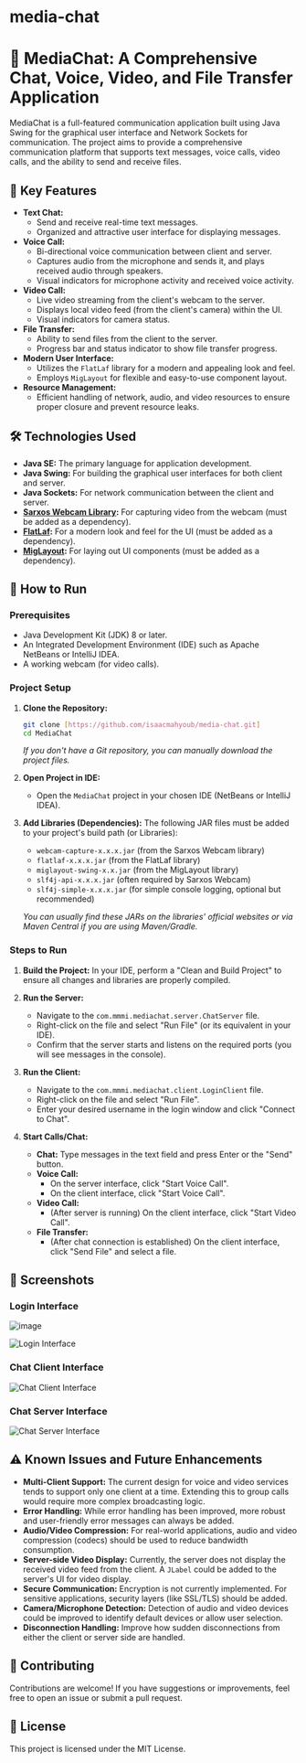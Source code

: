 # media-chat

# 💬 MediaChat: A Comprehensive Chat, Voice, Video, and File Transfer Application

MediaChat is a full-featured communication application built using Java Swing for the graphical user interface and Network Sockets for communication. The project aims to provide a comprehensive communication platform that supports text messages, voice calls, video calls, and the ability to send and receive files.

## 🌟 Key Features

* **Text Chat:**
    * Send and receive real-time text messages.
    * Organized and attractive user interface for displaying messages.
* **Voice Call:**
    * Bi-directional voice communication between client and server.
    * Captures audio from the microphone and sends it, and plays received audio through speakers.
    * Visual indicators for microphone activity and received voice activity.
* **Video Call:**
    * Live video streaming from the client's webcam to the server.
    * Displays local video feed (from the client's camera) within the UI.
    * Visual indicators for camera status.
* **File Transfer:**
    * Ability to send files from the client to the server.
    * Progress bar and status indicator to show file transfer progress.
* **Modern User Interface:**
    * Utilizes the `FlatLaf` library for a modern and appealing look and feel.
    * Employs `MigLayout` for flexible and easy-to-use component layout.
* **Resource Management:**
    * Efficient handling of network, audio, and video resources to ensure proper closure and prevent resource leaks.

## 🛠️ Technologies Used

* **Java SE:** The primary language for application development.
* **Java Swing:** For building the graphical user interfaces for both client and server.
* **Java Sockets:** For network communication between the client and server.
* **[Sarxos Webcam Library](https://github.com/sarxos/webcam-capture):** For capturing video from the webcam (must be added as a dependency).
* **[FlatLaf](https://www.formdev.com/flatlaf/):** For a modern look and feel for the UI (must be added as a dependency).
* **[MigLayout](http://www.miglayout.com/):** For laying out UI components (must be added as a dependency).

## 🚀 How to Run

### Prerequisites

* Java Development Kit (JDK) 8 or later.
* An Integrated Development Environment (IDE) such as Apache NetBeans or IntelliJ IDEA.
* A working webcam (for video calls).

### Project Setup

1.  **Clone the Repository:**
    ```bash
    git clone [https://github.com/isaacmahyoub/media-chat.git]
    cd MediaChat
    ```
    *If you don't have a Git repository, you can manually download the project files.*

2.  **Open Project in IDE:**
    * Open the `MediaChat` project in your chosen IDE (NetBeans or IntelliJ IDEA).

3.  **Add Libraries (Dependencies):**
    The following JAR files must be added to your project's build path (or Libraries):
    * `webcam-capture-x.x.x.jar` (from the Sarxos Webcam library)
    * `flatlaf-x.x.x.jar` (from the FlatLaf library)
    * `miglayout-swing-x.x.jar` (from the MigLayout library)
    * `slf4j-api-x.x.x.jar` (often required by Sarxos Webcam)
    * `slf4j-simple-x.x.x.jar` (for simple console logging, optional but recommended)

    *You can usually find these JARs on the libraries' official websites or via Maven Central if you are using Maven/Gradle.*

### Steps to Run

1.  **Build the Project:**
    In your IDE, perform a "Clean and Build Project" to ensure all changes and libraries are properly compiled.

2.  **Run the Server:**
    * Navigate to the `com.mmmi.mediachat.server.ChatServer` file.
    * Right-click on the file and select "Run File" (or its equivalent in your IDE).
    * Confirm that the server starts and listens on the required ports (you will see messages in the console).

3.  **Run the Client:**
    * Navigate to the `com.mmmi.mediachat.client.LoginClient` file.
    * Right-click on the file and select "Run File".
    * Enter your desired username in the login window and click "Connect to Chat".

4.  **Start Calls/Chat:**
    * **Chat:** Type messages in the text field and press Enter or the "Send" button.
    * **Voice Call:**
        * On the server interface, click "Start Voice Call".
        * On the client interface, click "Start Voice Call".
    * **Video Call:**
        * (After server is running) On the client interface, click "Start Video Call".
    * **File Transfer:**
        * (After chat connection is established) On the client interface, click "Send File" and select a file.
     
##  📸  Screenshots
### Login Interface
![image](https://github.com/user-attachments/assets/2d0bcb47-cef1-4323-b2cb-a19a353771d9)

![Login Interface](https://github.com/user-attachments/assets/3fa541c2-4467-4683-b0b6-e0a1fd9d2edf)

### Chat Client Interface
![Chat Client Interface](https://github.com/user-attachments/assets/558c0f3d-524c-426b-aca9-948569e2b1cf)


### Chat Server Interface
![Chat Server Interface](https://github.com/user-attachments/assets/e18ea4c7-da70-4da3-af94-347d5fc65a79)



## ⚠️ Known Issues and Future Enhancements

* **Multi-Client Support:** The current design for voice and video services tends to support only one client at a time. Extending this to group calls would require more complex broadcasting logic.
* **Error Handling:** While error handling has been improved, more robust and user-friendly error messages can always be added.
* **Audio/Video Compression:** For real-world applications, audio and video compression (codecs) should be used to reduce bandwidth consumption.
* **Server-side Video Display:** Currently, the server does not display the received video feed from the client. A `JLabel` could be added to the server's UI for video display.
* **Secure Communication:** Encryption is not currently implemented. For sensitive applications, security layers (like SSL/TLS) should be added.
* **Camera/Microphone Detection:** Detection of audio and video devices could be improved to identify default devices or allow user selection.
* **Disconnection Handling:** Improve how sudden disconnections from either the client or server side are handled.

## 🤝 Contributing

Contributions are welcome! If you have suggestions or improvements, feel free to open an issue or submit a pull request.

## 📄 License

This project is licensed under the MIT License.
